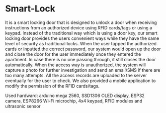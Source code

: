 # Smart-Lock
It is a smart locking door that is designed to unlock a door when receiving 
instructions from an authorized device using RFID cards/tags or using a keypad. Instead of 
the traditional way which is using a door key, our smart locking door provides the users 
convenient ways while they have the same level of security as traditional locks. When the 
user tapped the authorized cards or inputted the correct password, our system would open 
up the door and close the door for the user immediately once they entered the apartment. In 
case there is no one passing through, it still closes the door automatically. When the access 
way is unauthorized, the system will capture a photo for further investigation and send an 
email/SMS if there are too many attempts. All the access records are uploaded to the server 
eventually for the user to check. We also provided a mobile application to modify the 
permission of the RFID cards/tags.

Used hardward: arduino mega 2560, SSD1306 OLED display, ESP32 camera, ESP8266 Wi-Fi microchip, 4x4 keypad, RFID modules and ultrasonic sensor 
